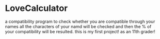 # LoveCalculator
a compatibility program to check whether you are compatible through your names
all the characters of your namd will be checked and then the % of your compatibility will be resulted. 
this is my first project! as an 11th grader! 
